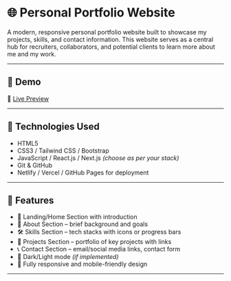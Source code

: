 # 🌐 Personal Portfolio Website

A modern, responsive personal portfolio website built to showcase my projects, skills, and contact information. This website serves as a central hub for recruiters, collaborators, and potential clients to learn more about me and my work.

---

## 📸 Demo

🔗 [Live Preview](https://your-live-site-url.com)

---

## 🧰 Technologies Used

- HTML5
- CSS3 / Tailwind CSS / Bootstrap
- JavaScript / React.js / Next.js *(choose as per your stack)*
- Git & GitHub
- Netlify / Vercel / GitHub Pages for deployment

---

## 🎯 Features

- 👋 Landing/Home Section with introduction
- 🧠 About Section – brief background and goals
- 🛠 Skills Section – tech stacks with icons or progress bars
- 📁 Projects Section – portfolio of key projects with links
- 📞 Contact Section – email/social media links, contact form
- 🌙 Dark/Light mode *(if implemented)*
- 📱 Fully responsive and mobile-friendly design

---


